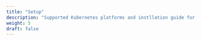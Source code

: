 ```yaml
---
title: "Setup"
description: "Supported Kubernetes platforms and instllation guide for Verrazzano"
weight: 5
draft: false
---
```

